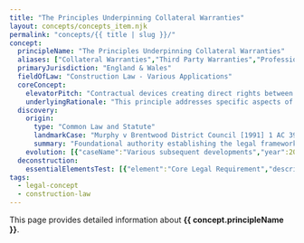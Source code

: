 ```yaml
---
title: "The Principles Underpinning Collateral Warranties"
layout: concepts/concepts_item.njk
permalink: "concepts/{{ title | slug }}/"
concept:
  principleName: "The Principles Underpinning Collateral Warranties"
  aliases: ["Collateral Warranties","Third Party Warranties","Professional Warranties","Contractor Warranties"]
  primaryJurisdiction: "England & Wales"
  fieldOfLaw: "Construction Law - Various Applications"
  coreConcept:
    elevatorPitch: "Contractual devices creating direct rights between construction professionals and third parties who are not party to the main construction contract."
    underlyingRationale: "This principle addresses specific aspects of construction law relationships and liabilities, providing structured legal framework for the principles underpinning collateral warranties issues."
  discovery:
    origin:
      type: "Common Law and Statute"
      landmarkCase: "Murphy v Brentwood District Council [1991] 1 AC 398"
      summary: "Foundational authority establishing the legal framework for the principles underpinning collateral warranties in construction and commercial law contexts."
    evolution: [{"caseName":"Various subsequent developments","year":2000,"contribution":"Continued judicial and legislative refinement of the principle's application and scope in modern construction law."}]
  deconstruction:
    essentialElementsTest: [{"element":"Core Legal Requirement","description":"The fundamental requirement that must be established to successfully apply the principles underpinning collateral warranties in construction law contexts."},{"element":"Factual Foundation","description":"The specific factual circumstances that must exist to trigger application of this legal principle."},{"element":"Legal Consequence Test","description":"The test for determining when the principle's legal consequences should apply to the particular circumstances."}]
tags: 
  - legal-concept
  - construction-law
---
```


This page provides detailed information about **{{ concept.principleName }}**.
